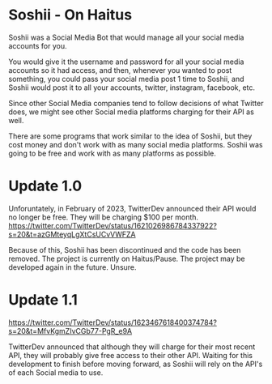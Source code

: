 # Soshii - On Haitus

Soshii was a Social Media Bot that would manage all your social media accounts for you.

You would give it the username and password for all your social media accounts so it had access, and then, whenever you wanted to post something, you could pass your social media post 1 time to Soshii, and Soshii would post it to all your accounts, twitter, instagram, facebook, etc.

Since other Social Media companies tend to follow decisions of what Twitter does, we might see other Social media platforms charging for their API as well.

There are some programs that work similar to the idea of Soshii, but they cost money and don't work with as many social media platforms. Soshii was going to be free and work with as many platforms as possible.

# Update 1.0
Unforuntately, in February of 2023, TwitterDev announced their API would no longer be free. They will be charging $100 per month.
https://twitter.com/TwitterDev/status/1621026986784337922?s=20&t=azGMteyqLgXtCsUCvVWFZA

Because of this, Soshii has been discontinued and the code has been removed. The project is currently on Haitus/Pause.
The project may be developed again in the future. Unsure.

# Update 1.1
https://twitter.com/TwitterDev/status/1623467618400374784?s=20&t=MfvKgmZIvCGb77-PgR_e9A

TwitterDev announced that although they will charge for their most recent API, they will probably give free access to their other API.
Waiting for this development to finish before moving forward, as Soshii will rely on the API's of each Social media to use.


